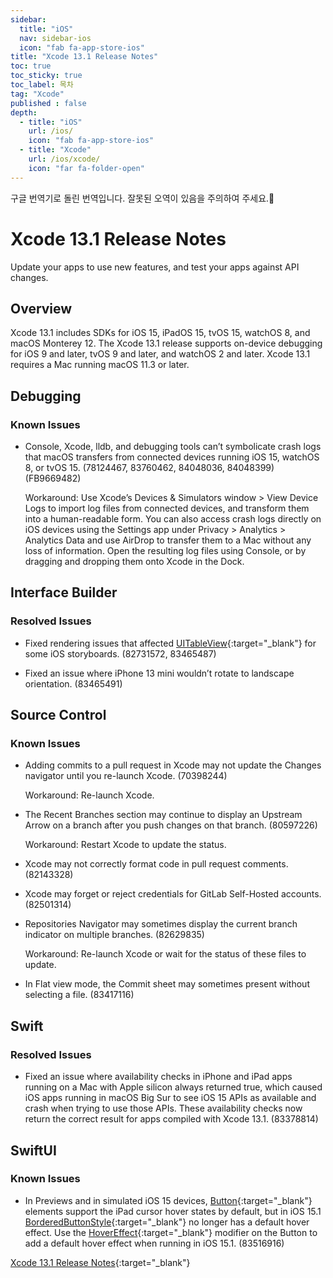 ```yaml
---
sidebar:
  title: "iOS"
  nav: sidebar-ios
  icon: "fab fa-app-store-ios"
title: "Xcode 13.1 Release Notes"
toc: true
toc_sticky: true
toc_label: 목차
tag: "Xcode"
published : false
depth:
  - title: "iOS"
    url: /ios/
    icon: "fab fa-app-store-ios"
  - title: "Xcode"
    url: /ios/xcode/
    icon: "far fa-folder-open"
---
```

구글 번역기로 돌린 번역입니다. 잘못된 오역이 있음을 주의하여 주세요.👀

# Xcode 13.1 Release Notes
Update your apps to use new features, and test your apps against API changes.

## Overview
Xcode 13.1 includes SDKs for iOS 15, iPadOS 15, tvOS 15, watchOS 8, and macOS Monterey 12. The Xcode 13.1 release supports on-device debugging for iOS 9 and later, tvOS 9 and later, and watchOS 2 and later. Xcode 13.1 requires a Mac running macOS 11.3 or later.

## Debugging
### Known Issues
* Console, Xcode, lldb, and debugging tools can’t symbolicate crash logs that macOS transfers from connected devices running iOS 15, watchOS 8, or tvOS 15. (78124467, 83760462, 84048036, 84048399) (FB9669482)

  Workaround: Use Xcode’s Devices & Simulators window > View Device Logs to import log files from connected devices, and transform them into a human-readable form. You can also access crash logs directly on iOS devices using the Settings app under Privacy > Analytics > Analytics Data and use AirDrop to transfer them to a Mac without any loss of information. Open the resulting log files using Console, or by dragging and dropping them onto Xcode in the Dock.

## Interface Builder
### Resolved Issues
* Fixed rendering issues that affected [<i class="fas fa-link"></i> UITableView](https://developer.apple.com/documentation/uikit/uitableview){:target="_blank"} for some iOS storyboards. (82731572, 83465487)

* Fixed an issue where iPhone 13 mini wouldn’t rotate to landscape orientation. (83465491)

## Source Control
### Known Issues
* Adding commits to a pull request in Xcode may not update the Changes navigator until you re-launch Xcode. (70398244)

  Workaround: Re-launch Xcode.

* The Recent Branches section may continue to display an Upstream Arrow on a branch after you push changes on that branch. (80597226)

  Workaround: Restart Xcode to update the status.

* Xcode may not correctly format code in pull request comments. (82143328)

* Xcode may forget or reject credentials for GitLab Self-Hosted accounts. (82501314)

* Repositories Navigator may sometimes display the current branch indicator on multiple branches. (82629835)

  Workaround: Re-launch Xcode or wait for the status of these files to update.

* In Flat view mode, the Commit sheet may sometimes present without selecting a file. (83417116)

## Swift
### Resolved Issues
* Fixed an issue where availability checks in iPhone and iPad apps running on a Mac with Apple silicon always returned true, which caused iOS apps running in macOS Big Sur to see iOS 15 APIs as available and crash when trying to use those APIs. These availability checks now return the correct result for apps compiled with Xcode 13.1. (83378814)

## SwiftUI
### Known Issues
* In Previews and in simulated iOS 15 devices, [<i class="fas fa-link"></i> Button](https://developer.apple.com/documentation/SwiftUI/Button){:target="_blank"} elements support the iPad cursor hover states by default, but in iOS 15.1 [<i class="fas fa-link"></i> BorderedButtonStyle](https://developer.apple.com/documentation/SwiftUI/BorderedButtonStyle){:target="_blank"} no longer has a default hover effect. Use the [<i class="fas fa-link"></i> HoverEffect](https://developer.apple.com/documentation/SwiftUI/HoverEffect){:target="_blank"} modifier on the Button to add a default hover effect when running in iOS 15.1. (83516916)

[<i class="fas fa-link"></i> Xcode 13.1 Release Notes](https://developer.apple.com/documentation/xcode-release-notes/xcode-13_1-release-notes){:target="_blank"}  

